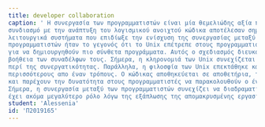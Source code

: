 ```yaml
---
title: developer collaboration
caption: ' H συνεργασία των προγραμματιστών είναι μία θεμελιώδης αξία που αφορά την ανάπτυξη λογισμικού. Η δημιουργία του λειτουργικού συστήματος των Unix σε 
συνδιασμό με την ανάπτυξη του λογισμικού ανοιχτού κώδικα αποτέλεσαν σημεία αναφοράς στην ιστορία ανάπτυξης λογισμικού, καθώς τα Unix ήταν ένα από τα πρώτα 
λειτουργικά συστήματα που επιδίωξε την ενίσχυση της συνεργασίας μεταξύ των προγραμματιστών. Σημαντικός παράγοντας που επέτρεψε τη συνεργασία μεταξύ των 
προγραμματιστών ήταν το γεγονός ότι το Unix επέτρεπε στους προγραμματιστές να γράφουν μικρά, επαναχρησιμοποιήσιμα κομμάτια κώδικα που μπορούσαν να συνδυαστούν
για να δημιουργηθούν πιο σύνθετα προγράμματα. Αυτός ο σχεδιασμός διευκόλυνε τους προγραμματιστές να διαμοιράζονται τον κώδικα μεταξύ τους και να αξιοποιούν την
βοήθεια των συναδέλφων τους. Σήμερα, η κληρονομιά των Unix συνεχίζεται σε σύγχρονα λειτουργικά συστήματα όπως τα Linux,τα οποία ενστερνίζονται τη φιλοσοφία Unix
περί της συνεργατικότητας. Παράλληλα, η φιλοσφία των Unix επεκτάθηκε και σε άλλες πλατφόρμες και εργαλεία όπως και το GitHub που προάγει την συνεργατικότητα με 
περισσότερους απο έναν τρόπους. Ο κώδικας αποθηκεύεται σε αποθετήρια, τα οποία μπορούν να προσπελαστούν και να τροποποιηθούν από πολλούς προγραμματιστές ταυτόχρονα
και παρέχουν την δυνατότητα στους προγραμματιστές να παρακολουθούν ο ένας την εργασία του άλλου,να σχολιάζουν τον κώδικα και συνεργάζονται σε έργα ανοιχτού κώδικα.
Σήμερα, η συνεργασία μεταξύ των προγραμματιστών συνεχίζει να διαδραματίζει κυρίαρχο ρόλο στην ανάπτυξη του λογισμικού και είναι σχεδόν βέβαιο ότι και στο μέλλον θα
έχει ακόμα μεγαλύτερο ρόλο λόγω της εξάπλωσης της απομακρυσμένης εργασίας και της ευρείας χρήσης λογισμικού ανοιχτού κώδικα. '
student: 'Alessenia'
id: 'Π2019165'
---
```

